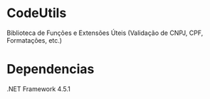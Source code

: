 # CodeUtils
Biblioteca de Funções e Extensões Úteis (Validação de CNPJ, CPF, Formatações, etc.)
# Dependencias
.NET Framework 4.5.1
